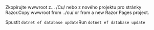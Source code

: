 <span data-ttu-id="d4f70-101">Zkopírujte wwwroot z... /Cu/ nebo z nového projektu pro stránky Razor.</span><span class="sxs-lookup"><span data-stu-id="d4f70-101">Copy wwwroot from ../cu/ or from a new Razor Pages project.</span></span>

<span data-ttu-id="d4f70-102">Spustit `dotnet ef database update`</span><span class="sxs-lookup"><span data-stu-id="d4f70-102">Run `dotnet ef database update`</span></span>
